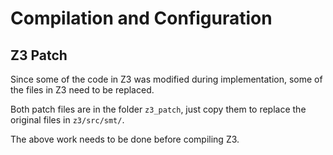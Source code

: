 # Compilation and Configuration
## Z3 Patch
Since some of the code in Z3 was modified during implementation, some of the files in Z3 need to be replaced.

Both patch files are in the folder `z3_patch`, just copy them to replace the original files in `z3/src/smt/`.

The above work needs to be done before compiling Z3.